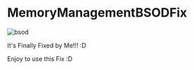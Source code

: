 # MemoryManagementBSODFix
![bsod](https://user-images.githubusercontent.com/101106797/169657551-b456a29f-7977-488f-a091-9efc72307280.jpg)

It's Finally Fixed by Me!!! :D 

Enjoy to use this Fix :D
